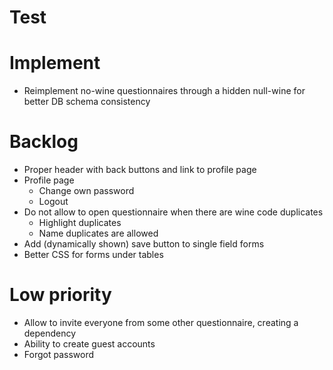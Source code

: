 # Test

# Implement
- Reimplement no-wine questionnaires through a hidden null-wine for better DB schema consistency

# Backlog
- Proper header with back buttons and link to profile page
- Profile page
    - Change own password
    - Logout
- Do not allow to open questionnaire when there are wine code duplicates
    - Highlight duplicates
    - Name duplicates are allowed
- Add (dynamically shown) save button to single field forms
- Better CSS for forms under tables

# Low priority
- Allow to invite everyone from some other questionnaire, creating a dependency
- Ability to create guest accounts
- Forgot password
